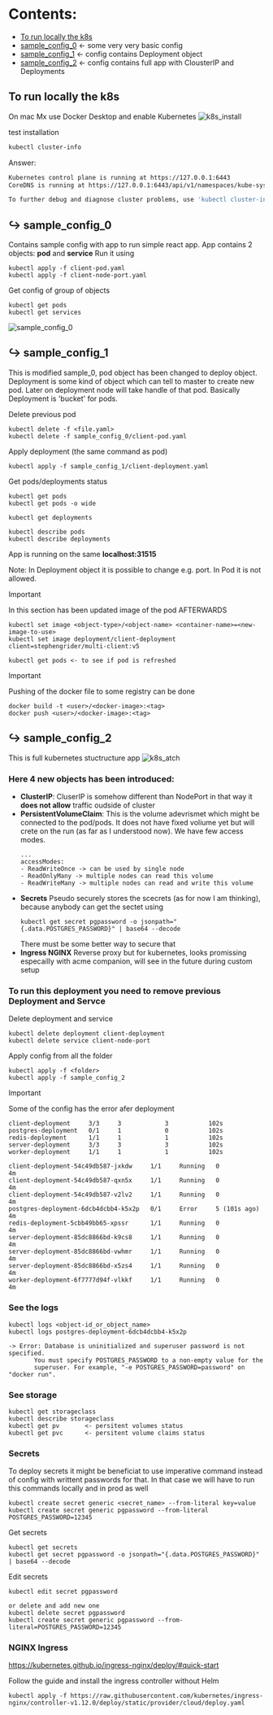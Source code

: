 # Contents:
- [To run locally the k8s](#to-run-locally-the-k8s)
- [sample_config_0](#↪-sample_config_0) <- some very very basic config
- [sample_config_1](#↪-sample_config_1) <- config contains Deployment object
- [sample_config_2](#↪-sample_config_2) <- config contains full app with ClousterIP and Deployments


## To run locally the k8s
On mac Mx use Docker Desktop and enable Kubernetes
![k8s_install](https://krzysztofbrzozowski.com/media/2025/01/13/k8s_install.png)

test installation
```bash
kubectl cluster-info
```
Answer:
```bash
Kubernetes control plane is running at https://127.0.0.1:6443
CoreDNS is running at https://127.0.0.1:6443/api/v1/namespaces/kube-system/services/kube-dns:dns/proxy

To further debug and diagnose cluster problems, use 'kubectl cluster-info dump'
```

## ↪ sample_config_0
Contains sample config with app to run simple react app. App contains 2 objects: **pod** and **service**
Run it using
```
kubectl apply -f client-pod.yaml
kubectl apply -f client-node-port.yaml
```

Get config of group of objects
```
kubectl get pods
kubectl get services
```
![sample_config_0](https://krzysztofbrzozowski.com/media/2025/01/13/running_app.png)

## ↪ sample_config_1
This is modified sample_0, pod object has been changed to deploy object. Deployment is some kind of object which can tell to master to
create new pod. Later on deployment node will take handle of that pod. Basically Deployment is 'bucket' for pods.

Delete previous pod
```
kubectl delete -f <file.yaml>
kubectl delete -f sample_config_0/client-pod.yaml
```

Apply deployment (the same command as pod)
```
kubectl apply -f sample_config_1/client-deployment.yaml
```
Get pods/deployments status
```
kubectl get pods
kubectl get pods -o wide

kubectl get deployments

kubectl describe pods
kubectl describe deployments
```

App is running on the same **localhost:31515**

Note:
In Deployment object it is possible to change e.g. port. In Pod it is not allowed.

> [!IMPORTANT]
> In this section has been updated image of the pod AFTERWARDS
> ```
> kubectl set image <object-type>/<object-name> <container-name>=<new-image-to-use>
> kubectl set image deployment/client-deployment client=stephengrider/multi-client:v5
>
> kubectl get pods <- to see if pod is refreshed

> [!IMPORTANT]
> Pushing of the docker file to some registry can be done
> ```
> docker build -t <user>/<docker-image>:<tag>
> docker push <user>/<docker-image>:<tag>

## ↪ sample_config_2
This is full kubernetes stuctructure app
![k8s_atch](https://krzysztofbrzozowski.com/media/2025/01/17/kubernetes-arch.jpeg)
### Here 4 new objects has been introduced:
* **ClusterIP**: CluserIP is somehow different than NodePort in that way it **does not allow** traffic oudside of cluster
* **PersistentVolumeClaim**: This is the volume adevrismet which might be connected to the pod/pods. It does not have fixed voliume yet but will crete on the run (as far as I understood now). We have few access modes.
  ```
  ...
  accessModes:
  - ReadWriteOnce -> can be used by single node
  - ReadOnlyMany -> multiple nodes can read this volume
  - ReadWriteMany -> multiple nodes can read and write this volume
  ```
* **Secrets** Pseudo securely stores the scecrets (as for now I am thinking), because anybody can get the sectet using
  ```
  kubectl get secret pgpassword -o jsonpath="{.data.POSTGRES_PASSWORD}" | base64 --decode
  ```
  There must be some better way to secure that
* **Ingress NGINX** Reverse proxy but for kubernetes, looks promissing especailly
  with acme companion, will see in the future during custom setup 

### To run this deployment you need to remove previous Deployment and Servce
Delete deployment and service
```
kubectl delete deployment client-deployment
kubectl delete service client-node-port
```
Apply config from all the folder
```
kubectl apply -f <folder>
kubectl apply -f sample_config_2
```
> [!IMPORTANT]
> Some of the config has the error afer deployment
> ```
> client-deployment     3/3     3            3           102s
> postgres-deployment   0/1     1            0           102s
> redis-deployment      1/1     1            1           102s
> server-deployment     3/3     3            3           102s
> worker-deployment     1/1     1            1           102s
>
> client-deployment-54c49db587-jxkdw     1/1     Running   0              4m
> client-deployment-54c49db587-qxn5x     1/1     Running   0              4m
> client-deployment-54c49db587-v2lv2     1/1     Running   0              4m
> postgres-deployment-6dcb4dcbb4-k5x2p   0/1     Error     5 (101s ago)   4m
> redis-deployment-5cbb49bb65-xpssr      1/1     Running   0              4m
> server-deployment-85dc8866bd-k9cs8     1/1     Running   0              4m
> server-deployment-85dc8866bd-vwhmr     1/1     Running   0              4m
> server-deployment-85dc8866bd-x5zs4     1/1     Running   0              4m
> worker-deployment-6f7777d94f-vlkkf     1/1     Running   0              4m

### See the logs
```
kubectl logs <object-id_or_object_name>
kubectl logs postgres-deployment-6dcb4dcbb4-k5x2p
```
```
-> Error: Database is uninitialized and superuser password is not specified.
       You must specify POSTGRES_PASSWORD to a non-empty value for the
       superuser. For example, "-e POSTGRES_PASSWORD=password" on "docker run".
```

### See storage
```
kubectl get storageclass
kubectl describe storageclass
kubectl get pv       <- persitent volumes status
kubectl get pvc      <- persitent volume claims status
```

### Secrets
To deploy secrets it might be beneficiat to use imperative command instead of config with writtent passwords for that.
In that case we will have to run this commands locally and in prod as well
```
kubectl create secret generic <secret_name> --from-literal key=value
kubectl create secret generic pgpassword --from-literal POSTGRES_PASSWORD=12345
```
Get secrets
```
kubectl get secrets
kubectl get secret pgpassword -o jsonpath="{.data.POSTGRES_PASSWORD}" | base64 --decode
```

Edit secrets
```
kubectl edit secret pgpassword

or delete and add new one
kubectl delete secret pgpassword
kubectl create secret generic pgpassword --from-literal=POSTGRES_PASSWORD=12345
```

### NGINX Ingress
https://kubernetes.github.io/ingress-nginx/deploy/#quick-start

Follow the guide and install the ingress controller without Helm
```
kubectl apply -f https://raw.githubusercontent.com/kubernetes/ingress-nginx/controller-v1.12.0/deploy/static/provider/cloud/deploy.yaml
```
